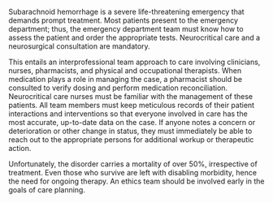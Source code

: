 Subarachnoid hemorrhage is a severe life-threatening emergency that demands prompt treatment. Most patients present to the emergency department; thus, the emergency department team must know how to assess the patient and order the appropriate tests. Neurocritical care and a neurosurgical consultation are mandatory.

This entails an interprofessional team approach to care involving clinicians, nurses, pharmacists, and physical and occupational therapists. When medication plays a role in managing the case, a pharmacist should be consulted to verify dosing and perform medication reconciliation. Neurocritical care nurses must be familiar with the management of these patients. All team members must keep meticulous records of their patient interactions and interventions so that everyone involved in care has the most accurate, up-to-date data on the case. If anyone notes a concern or deterioration or other change in status, they must immediately be able to reach out to the appropriate persons for additional workup or therapeutic action.

Unfortunately, the disorder carries a mortality of over 50%, irrespective of treatment. Even those who survive are left with disabling morbidity, hence the need for ongoing therapy. An ethics team should be involved early in the goals of care planning.